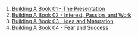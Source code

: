 1. [Building A Book 01 - The Presentation](/building_mouseless_book_beginning/)
2. [Building A Book 02 - Interest, Passion, and Work](/building_mouseless_book_interest_passion/)
3. [Building A Book 03 - Idea and Maturation](/building_mouseless_book_idea/)
4. [Building A Book 04 - Fear and Success](/building_mouseless_book_fear/)

